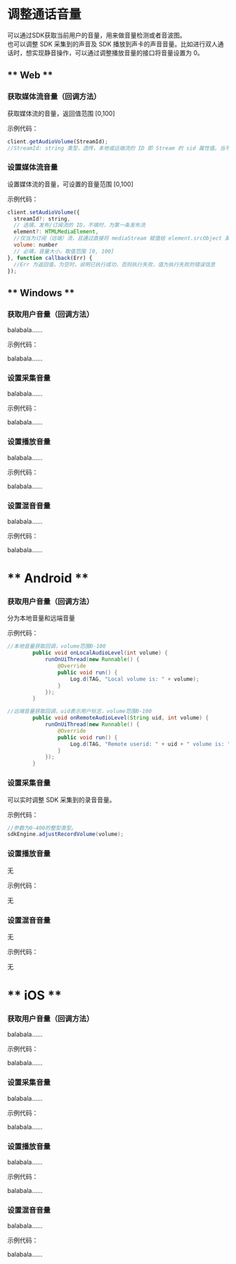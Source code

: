# 调整通话音量


可以通过SDK获取当前用户的音量，用来做音量检测或者音波图。    
也可以调整 SDK 采集到的声音及 SDK 播放到声卡的声音音量。比如进行双人通话时，想实现静音操作，可以通过调整播放音量的接口将音量设置为 0。    

<!-- tabs:start -->


## ** Web **


### 获取媒体流音量（回调方法）

获取媒体流的音量，返回值范围 [0,100] 
  
示例代码：    
```js
client.getAudioVolume(StreamId);
//StreamId: string 类型，选传，本地或远端流的 ID 即 Stream 的 sid 属性值。当不传时，默认获取第一条本地流的音量大小
```


### 设置媒体流音量

设置媒体流的音量，可设置的音量范围 [0,100] 
  
示例代码：    
```js
client.setAudioVolume({
  streamId?: string,   
  // 选填，发布/订阅流的 ID，不填时，为第一条发布流
  element?: HTMLMediaElement, 
  //仅当为订阅（远端）流，且通过直接将 mediaStream 赋值给 element.srcObject 属性进行播放时必填该 element。若为发布（本地）流，或通过 play 方法进行播放的订阅（远端）流时，不需要填写。
  volume: number 
  // 必填，音量大小，取值范围 [0, 100]
}, function callback(Err) {
  //Err 为返回值，为空时，说明已执行成功，否则执行失败，值为执行失败的错误信息
});
```


## ** Windows **

### 获取用户音量（回调方法）

balabala……  
  
示例代码：    

balabala……   

### 设置采集音量

balabala……  
  
示例代码：    

balabala……   

### 设置播放音量

balabala……  
  
示例代码：    

balabala……   

### 设置混音音量

balabala……  
  
示例代码：    

balabala……   


# ** Android **

### 获取用户音量（回调方法）

分为本地音量和远端音量
  
示例代码：    

```java
//本地音量获取回调，volume范围0-100
        public void onLocalAudioLevel(int volume) {
            runOnUiThread(new Runnable() {
                @Override
                public void run() {
                    Log.d(TAG, "Local volume is: " + volume);
                }
            });
        }

//远端音量获取回调，uid表示用户标志，volume范围0-100
        public void onRemoteAudioLevel(String uid, int volume) {
            runOnUiThread(new Runnable() {
                @Override
                public void run() {
                    Log.d(TAG, "Remote userid: " + uid + " volume is: " + volume);
                }
            });
        }
```  

### 设置采集音量

可以实时调整 SDK 采集到的录音音量。
  
示例代码：    

```java
//参数为0-400的整型类型。
sdkEngine.adjustRecordVolume(volume); 
```

### 设置播放音量

无 
  
示例代码：    

无  

### 设置混音音量

无 
  
示例代码：    

无  


# ** iOS **

### 获取用户音量（回调方法）

balabala……  
  
示例代码：    

balabala……   

### 设置采集音量

balabala……  
  
示例代码：    

balabala……   

### 设置播放音量

balabala……  
  
示例代码：    

balabala……   

### 设置混音音量

balabala……  
  
示例代码：    

balabala……   


<!-- tabs:end -->

